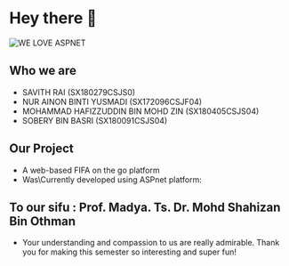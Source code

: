 # Hey there :wave:

<img src="https://github.com/drshahizan/learn-aspnet/blob/main/project/GroupAinon/content/groupAinon.gif?raw=true" alt="WE LOVE ASPNET">

## Who we are

- SAVITH RAI (SX180279CSJS0)
- NUR AINON BINTI YUSMADI (SX172096CSJF04)
- MOHAMMAD HAFIZZUDDIN BIN MOHD ZIN (SX180405CSJS04)
- SOBERY BIN BASRI (SX180091CSJS04)  


## Our Project

- A web-based FIFA on the go platform
- Was\Currently developed using ASPnet platform:

## To our sifu : Prof. Madya. Ts. Dr. Mohd Shahizan Bin Othman

- Your understanding and compassion to us are really admirable. Thank you for making this semester so interesting and super fun!

